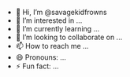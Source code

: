 - 👋 Hi, I’m @savagekidfrowns
- 👀 I’m interested in ...
- 🌱 I’m currently learning ...
- 💞️ I’m looking to collaborate on ...
- 📫 How to reach me ...
- 😄 Pronouns: ...
- ⚡ Fun fact: ...

<!---
savagekidfrowns/savagekidfrowns is a ✨ special ✨ repository because its `README.md` (this file) appears on your GitHub profile.
You can click the Preview link to take a look at your changes.
--->
